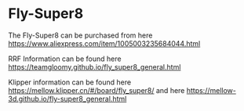 # Fly-Super8

The Fly-Super8 can be purchased from here https://www.aliexpress.com/item/1005003235684044.html

RRF Information can be found here https://teamgloomy.github.io/fly_super8_general.html

Klipper information can be found here https://mellow.klipper.cn/#/board/fly_super8/ and here https://mellow-3d.github.io/fly-super8_general.html
